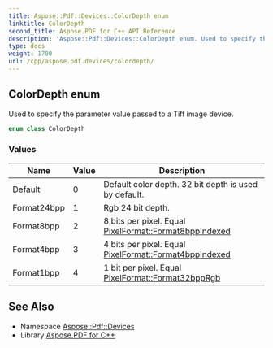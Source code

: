 ```yaml
---
title: Aspose::Pdf::Devices::ColorDepth enum
linktitle: ColorDepth
second_title: Aspose.PDF for C++ API Reference
description: 'Aspose::Pdf::Devices::ColorDepth enum. Used to specify the parameter value passed to a Tiff image device in C++.'
type: docs
weight: 1700
url: /cpp/aspose.pdf.devices/colordepth/
---
```

## ColorDepth enum


Used to specify the parameter value passed to a Tiff image device.

```cpp
enum class ColorDepth
```

### Values

| Name | Value | Description |
| --- | --- | --- |
| Default | 0 | Default color depth. 32 bit depth is used by default. |
| Format24bpp | 1 | Rgb 24 bit depth. |
| Format8bpp | 2 | 8 bits per pixel. Equal [PixelFormat::Format8bppIndexed](../) |
| Format4bpp | 3 | 4 bits per pixel. Equal [PixelFormat::Format4bppIndexed](../) |
| Format1bpp | 4 | 1 bit per pixel. Equal [PixelFormat::Format32bppRgb](../) |

## See Also

* Namespace [Aspose::Pdf::Devices](../)
* Library [Aspose.PDF for C++](../../)
